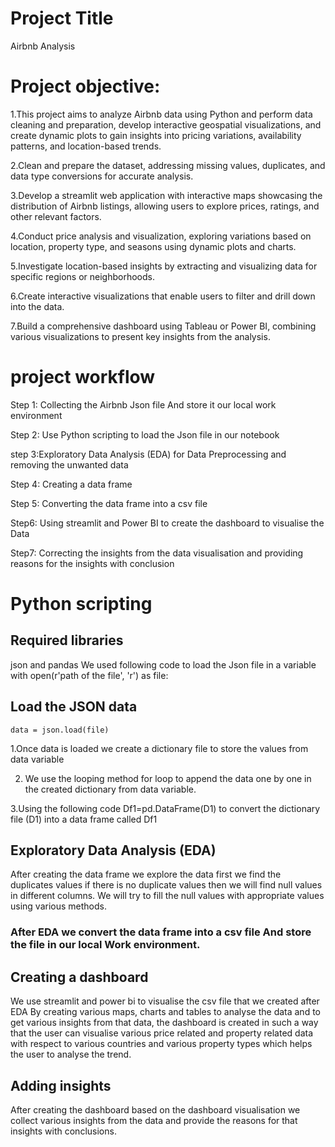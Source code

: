 
# Project Title
Airbnb Analysis

# Project objective:

1.This project aims to analyze Airbnb data using Python and perform data cleaning and preparation, develop interactive geospatial visualizations, and create dynamic plots to gain insights into pricing variations, availability patterns, and location-based trends.

2.Clean and prepare the dataset, addressing missing values, duplicates, and data type conversions for accurate analysis.

3.Develop a streamlit web application with interactive maps showcasing the distribution of Airbnb listings, allowing users to explore prices, ratings, and other relevant factors.

4.Conduct price analysis and visualization, exploring variations based on location, property type, and seasons using dynamic plots and charts.

5.Investigate location-based insights by extracting and visualizing data for specific regions or neighborhoods.

6.Create interactive visualizations that enable users to filter and drill down into the data.

7.Build a comprehensive dashboard using Tableau or Power BI, combining various visualizations to present key insights from the analysis.

# project workflow

Step 1: Collecting the Airbnb Json file And store it our local work environment

Step 2: Use  Python scripting to load the Json file in our notebook

step 3:Exploratory Data Analysis (EDA) for Data Preprocessing and removing the unwanted data

Step 4: Creating a data frame

Step 5: Converting the data frame into a csv file

Step6: Using streamlit and Power BI to create the dashboard to visualise the Data

Step7: Correcting the insights from the data visualisation and providing reasons for the insights with conclusion

# Python scripting
## Required libraries
json and pandas
We used following code to load the Json file in a variable
with open(r'path of the file', 'r') as file:
## Load the JSON data
    data = json.load(file)
1.Once data is loaded we create a dictionary file to store the values from data variable

2. We use the looping  method for loop to append the data one by one in the created dictionary from data variable.

3.Using the following code Df1=pd.DataFrame(D1) to convert the dictionary file (D1)  into a data frame called Df1



##  Exploratory Data Analysis (EDA)
After creating the data frame we explore the data first we find the duplicates values if there is no duplicate values then we will find null values in different columns. We will try to fill the null values with appropriate values using various methods.
### After EDA we convert the data frame into a csv file And store the file in our local Work environment.
## Creating a dashboard
We use streamlit and power bi to visualise the csv file that we created after EDA By creating various maps, charts and tables to analyse the data and to get various insights from that data, the dashboard is created in such a way that the user can visualise various price related and property related data with respect to various countries and various property types which helps the user to analyse the trend.
## Adding insights 
After creating the dashboard based on the dashboard visualisation we collect various insights from the data and provide the reasons for that insights with conclusions.